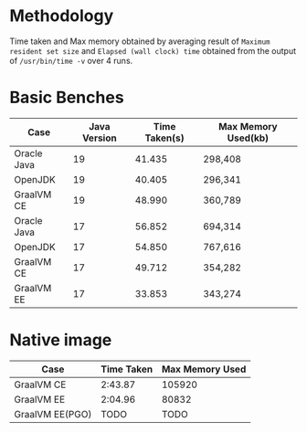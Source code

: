 # Methodology
Time taken and Max memory obtained by averaging result of `Maximum resident set size` and `Elapsed (wall clock) time` obtained from the output of `/usr/bin/time -v` over 4 runs.

# Basic Benches

| Case        | Java Version | Time Taken(s) | Max Memory Used(kb) |
|-------------|--------------|---------------|---------------------|
| Oracle Java | 19           | 41.435        | 298,408             |
| OpenJDK     | 19           | 40.405        | 296,341             |
| GraalVM CE  | 19           | 48.990        | 360,789             |
| Oracle Java | 17           | 56.852        | 694,314             |
| OpenJDK     | 17           | 54.850        | 767,616             |
| GraalVM CE  | 17           | 49.712        | 354,282             |
| GraalVM EE  | 17           | 33.853        | 343,274             |

# Native image

| Case            | Time Taken | Max Memory Used |
|-----------------|------------|-----------------|
| GraalVM CE      | 2:43.87    | 105920          |
| GraalVM EE      | 2:04.96    | 80832           |
| GraalVM EE(PGO) | TODO       | TODO            |